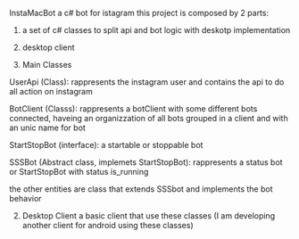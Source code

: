 InstaMacBot
a c# bot for istagram 
this project is composed by 2 parts:
1) a set of c# classes to split api and bot logic with deskotp implementation
2) desktop client

1) Main Classes

  UserApi (Class): rappresents the instagram user and contains the api to do all action on instagram
  
  BotClient (Classs): rappresents a botClient with some different bots connected, haveing an organizzation of all bots grouped in a client and with an unic name for bot
  
  StartStopBot (interface): a startable or stoppable bot
  
  SSSBot (Abstract class, implemets StartStopBot): rappresents a status bot or StartStopBot with status is_running
  
  the other entities are class that extends SSSbot and implements the bot behavior
  
  2) Desktop Client
    a basic client that use these classes
    (I am developing another client for android using these classes)
